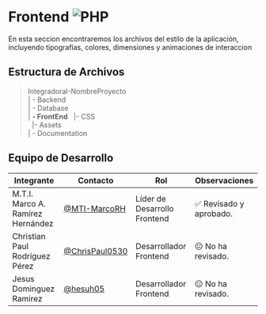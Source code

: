 # Frontend  ![PHP](https://img.shields.io/badge/CSS-239120?&style=for-the-badge&logo=css3&logoColor=white)


En esta seccion encontraremos los archivos del estilo de la aplicación, incluyendo tipografías, colores, dimensiones y animaciones de interaccion

## Estructura de Archivos

>IntegradoraI-NombreProyecto<br>
>| - Backend <br>
>| - Database<br>
>| **- FrontEnd**
>&nbsp;&nbsp;|- CSS<br>
>&nbsp;&nbsp;|- Assets<br>
>| - Documentation<br>


## Equipo de Desarrollo

|Integrante|Contacto|Rol|Observaciones|
|------------|--------|---|---|
|M.T.I. Marco A. Ramírez Hernández|[@MTI-MarcoRH](https://github.com/MTI-MarcoRH)|Líder de Desarrollo Frontend|✅ Revisado y aprobado.|
|Christian Paul Rodríguez Pérez|[@ChrisPaul0530](https://github.com/ChrisPaul0530)|Desarrollador Frontend|😐 No ha revisado.|
|Jesus Dominguez Ramirez|[@hesuh05](https://github.com/hesuh05)|Desarrollador Frontend|😐 No ha revisado.|